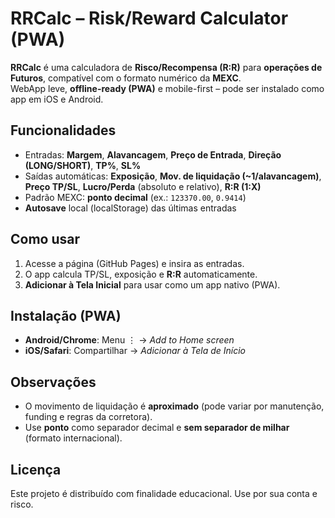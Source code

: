 # RRCalc – Risk/Reward Calculator (PWA)

**RRCalc** é uma calculadora de **Risco/Recompensa (R:R)** para **operações de Futuros**, compatível com o formato numérico da **MEXC**.  
WebApp leve, **offline-ready (PWA)** e mobile-first – pode ser instalado como app em iOS e Android.

## Funcionalidades
- Entradas: **Margem**, **Alavancagem**, **Preço de Entrada**, **Direção (LONG/SHORT)**, **TP%**, **SL%**  
- Saídas automáticas: **Exposição**, **Mov. de liquidação (~1/alavancagem)**, **Preço TP/SL**, **Lucro/Perda** (absoluto e relativo), **R:R (1:X)**
- Padrão MEXC: **ponto decimal** (ex.: `123370.00`, `0.9414`)
- **Autosave** local (localStorage) das últimas entradas

## Como usar
1. Acesse a página (GitHub Pages) e insira as entradas.  
2. O app calcula TP/SL, exposição e **R:R** automaticamente.  
3. **Adicionar à Tela Inicial** para usar como um app nativo (PWA).

## Instalação (PWA)
- **Android/Chrome**: Menu ⋮ → *Add to Home screen*  
- **iOS/Safari**: Compartilhar → *Adicionar à Tela de Início*

## Observações
- O movimento de liquidação é **aproximado** (pode variar por manutenção, funding e regras da corretora).
- Use **ponto** como separador decimal e **sem separador de milhar** (formato internacional).

## Licença
Este projeto é distribuído com finalidade educacional. Use por sua conta e risco.
